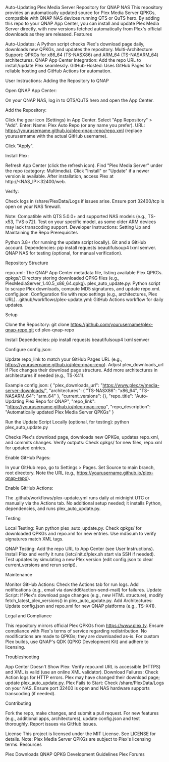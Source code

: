 Auto-Updating Plex Media Server Repository for QNAP NAS
This repository provides an automatically updated source for Plex Media Server QPKGs, compatible with QNAP NAS devices running QTS or QuTS hero. By adding this repo to your QNAP App Center, you can install and update Plex Media Server directly, with new versions fetched automatically from Plex's official downloads as they are released.
Features

Auto-Updates: A Python script checks Plex's download page daily, downloads new QPKGs, and updates the repository.
Multi-Architecture Support: QPKGs for x86_64 (TS-NASX86) and ARM_64 (TS-NASARM_64) architectures.
QNAP App Center Integration: Add the repo URL to install/update Plex seamlessly.
GitHub-Hosted: Uses GitHub Pages for reliable hosting and GitHub Actions for automation.

User Instructions: Adding the Repository to QNAP

Open QNAP App Center:

On your QNAP NAS, log in to QTS/QuTS hero and open the App Center.


Add the Repository:

Click the gear icon (Settings) in App Center.
Select "App Repository" > "Add".
Enter:
Name: Plex Auto Repo (or any name you prefer).
URL: https://yourusername.github.io/plex-qnap-repo/repo.xml (replace yourusername with the actual GitHub username).


Click "Apply".


Install Plex:

Refresh App Center (click the refresh icon).
Find "Plex Media Server" under the repo (category: Multimedia).
Click "Install" or "Update" if a newer version is available.
After installation, access Plex at http://<NAS_IP>:32400/web.


Verify:

Check logs in /share/PlexData/Logs if issues arise.
Ensure port 32400/tcp is open on your NAS firewall.



Note: Compatible with QTS 5.0.0+ and supported NAS models (e.g., TS-x53, TVS-x72). Test on your specific model, as some older ARM devices may lack transcoding support.
Developer Instructions: Setting Up and Maintaining the Repo
Prerequisites

Python 3.8+ (for running the update script locally).
Git and a GitHub account.
Dependencies: pip install requests beautifulsoup4 lxml semver.
QNAP NAS for testing (optional, for manual verification).

Repository Structure

repo.xml: The QNAP App Center metadata file, listing available Plex QPKGs.
qpkgs/: Directory storing downloaded QPKG files (e.g., PlexMediaServer_1.40.5_x86_64.qpkg).
plex_auto_update.py: Python script to scrape Plex downloads, compute MD5 signatures, and update repo.xml.
config.json: Configuration file with repo settings (e.g., architectures, Plex URL).
.github/workflows/plex-update.yml: GitHub Actions workflow for daily updates.

Setup

Clone the Repository:
git clone https://github.com/yourusername/plex-qnap-repo.git
cd plex-qnap-repo


Install Dependencies:
pip install requests beautifulsoup4 lxml semver


Configure config.json:

Update repo_link to match your GitHub Pages URL (e.g., https://yourusername.github.io/plex-qnap-repo).
Adjust plex_downloads_url if Plex changes their download page structure.
Add more architectures in architectures if needed (e.g., TS-X41).

Example config.json:
{
  "plex_downloads_url": "https://www.plex.tv/media-server-downloads/",
  "architectures": {
    "TS-NASX86": "x86_64",
    "TS-NASARM_64": "arm_64"
  },
  "current_versions": {},
  "repo_title": "Auto-Updating Plex Repo for QNAP",
  "repo_link": "https://yourusername.github.io/plex-qnap-repo",
  "repo_description": "Automatically updated Plex Media Server QPKGs"
}


Run the Update Script Locally (optional, for testing):
python plex_auto_update.py


Checks Plex's download page, downloads new QPKGs, updates repo.xml, and commits changes.
Verify outputs: Check qpkgs/ for new files, repo.xml for updated entries.


Enable GitHub Pages:

In your GitHub repo, go to Settings > Pages.
Set Source to main branch, root directory.
Note the URL (e.g., https://yourusername.github.io/plex-qnap-repo).


Enable GitHub Actions:

The .github/workflows/plex-update.yml runs daily at midnight UTC or manually via the Actions tab.
No additional setup needed; it installs Python, dependencies, and runs plex_auto_update.py.



Testing

Local Testing:
Run python plex_auto_update.py.
Check qpkgs/ for downloaded QPKGs and repo.xml for new <item> entries.
Use md5sum to verify signatures match XML <signature> tags.


QNAP Testing:
Add the repo URL to App Center (see User Instructions).
Install Plex and verify it runs (/etc/init.d/plex.sh start via SSH if needed).
Test updates by simulating a new Plex version (edit config.json to clear current_versions and rerun script).



Maintenance

Monitor GitHub Actions: Check the Actions tab for run logs. Add notifications (e.g., email via dawidd6/action-send-mail) for failures.
Update Script: If Plex's download page changes (e.g., new HTML structure), modify fetch_latest_plex_versions() in plex_auto_update.py.
Add Architectures: Update config.json and repo.xml for new QNAP platforms (e.g., TS-X41).

Legal and Compliance

This repository mirrors official Plex QPKGs from https://www.plex.tv. Ensure compliance with Plex's terms of service regarding redistribution.
No modifications are made to QPKGs; they are downloaded as-is.
For custom Plex builds, use QNAP's QDK (QPKG Development Kit) and adhere to licensing.

Troubleshooting

App Center Doesn't Show Plex: Verify repo.xml URL is accessible (HTTPS) and XML is valid (use an online XML validator).
Download Failures: Check Action logs for HTTP errors. Plex may have changed their download page; update plex_auto_update.py.
Plex Fails to Start: Check /share/PlexData/Logs on your NAS. Ensure port 32400 is open and NAS hardware supports transcoding (if needed).

Contributing

Fork the repo, make changes, and submit a pull request.
For new features (e.g., additional apps, architectures), update config.json and test thoroughly.
Report issues via GitHub Issues.

License
This project is licensed under the MIT License. See LICENSE for details. Note: Plex Media Server QPKGs are subject to Plex's licensing terms.
Resources

Plex Downloads
QNAP QPKG Development Guidelines
Plex Forums
